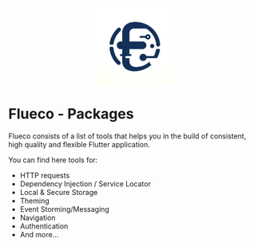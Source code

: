 <p align="center">
<img src="../logo-flueco.jpg" title="Flueco Logo" style="margin: auto; display: block;" alt="drawing" width="160"/>
</p>

# Flueco - Packages

Flueco consists of a list of tools that helps you in the build of consistent, high quality and flexible Flutter application.

You can find here tools for:

- HTTP requests
- Dependency Injection / Service Locator
- Local & Secure Storage
- Theming
- Event Storming/Messaging
- Navigation
- Authentication
- And more...

